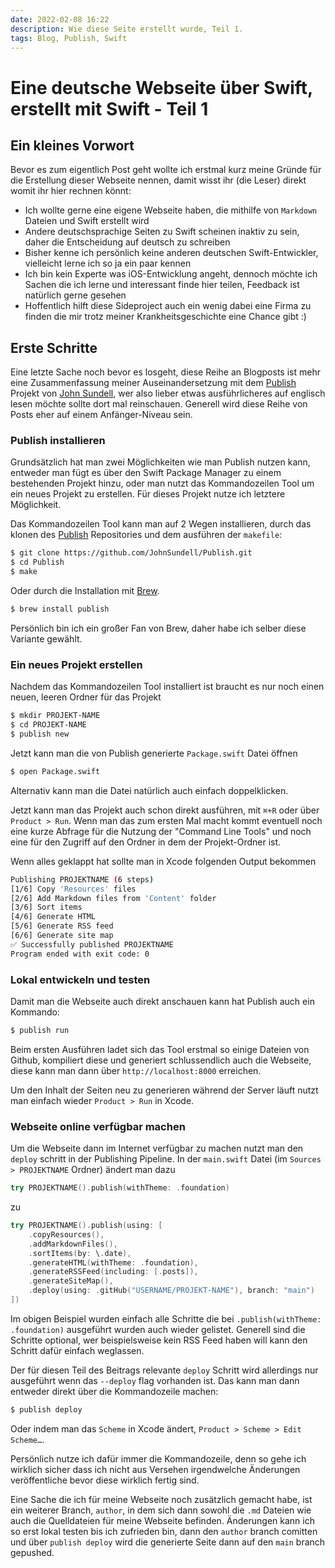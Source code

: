 ```yaml
---
date: 2022-02-08 16:22
description: Wie diese Seite erstellt wurde, Teil 1.
tags: Blog, Publish, Swift
---
```

# Eine deutsche Webseite über Swift, erstellt mit Swift - Teil 1

## Ein kleines Vorwort

Bevor es zum eigentlich Post geht wollte ich erstmal kurz meine Gründe für die Erstellung dieser Webseite nennen, damit wisst ihr (die Leser) direkt womit ihr hier rechnen könnt: 

- Ich wollte gerne eine eigene Webseite haben, die mithilfe von `Markdown` Dateien und Swift erstellt wird
- Andere deutschsprachige Seiten zu Swift scheinen inaktiv zu sein, daher die Entscheidung auf deutsch zu schreiben
- Bisher kenne ich persönlich keine anderen deutschen Swift-Entwickler, vielleicht lerne ich so ja ein paar kennen
- Ich bin kein Experte was iOS-Entwicklung angeht, dennoch möchte ich Sachen die ich lerne und interessant finde hier teilen, Feedback ist natürlich gerne gesehen 
- Hoffentlich hilft diese Sideproject auch ein wenig dabei eine Firma zu finden die mir trotz meiner Krankheitsgeschichte eine Chance gibt :)

## Erste Schritte

Eine letzte Sache noch bevor es losgeht, diese Reihe an Blogposts ist mehr eine Zusammenfassung meiner Auseinandersetzung mit dem [Publish](https://github.com/JohnSundell/Publish) Projekt von [John Sundell](https://github.com/JohnSundell/), wer also lieber etwas ausführlicheres auf englisch lesen möchte sollte dort mal reinschauen. Generell wird diese Reihe von Posts eher auf einem Anfänger-Niveau sein.

### Publish installieren

Grundsätzlich hat man zwei Möglichkeiten wie man Publish nutzen kann, entweder man fügt es über den Swift Package Manager zu einem bestehenden Projekt hinzu, oder man nutzt das Kommandozeilen Tool um ein neues Projekt zu erstellen. Für dieses Projekt nutze ich letztere Möglichkeit.

Das Kommandozeilen Tool kann man auf 2 Wegen installieren, durch das klonen des [Publish](https://github.com/JohnSundell/Publish) Repositories und dem ausführen der `makefile`:

```bash
$ git clone https://github.com/JohnSundell/Publish.git
$ cd Publish
$ make
```

Oder durch die Installation mit [Brew](https://brew.sh). 

```bash
$ brew install publish
```

Persönlich bin ich ein großer Fan von Brew, daher habe ich selber diese Variante gewählt.

### Ein neues Projekt erstellen

Nachdem das Kommandozeilen Tool installiert ist braucht es nur noch einen neuen, leeren Ordner für das Projekt

```bash
$ mkdir PROJEKT-NAME
$ cd PROJEKT-NAME
$ publish new
```

Jetzt kann man die von Publish generierte `Package.swift` Datei öffnen

```bash
$ open Package.swift
```

Alternativ kann man die Datei natürlich auch einfach doppelklicken.

Jetzt kann man das Projekt auch schon direkt ausführen, mit `⌘+R` oder über `Product > Run`. Wenn man das zum ersten Mal macht kommt eventuell noch eine kurze Abfrage für die Nutzung der "Command Line Tools" und noch eine für den Zugriff auf den Ordner in dem der Projekt-Ordner ist.

Wenn alles geklappt hat sollte man in Xcode folgenden Output bekommen

```bash
Publishing PROJEKTNAME (6 steps)
[1/6] Copy 'Resources' files
[2/6] Add Markdown files from 'Content' folder
[3/6] Sort items
[4/6] Generate HTML
[5/6] Generate RSS feed
[6/6] Generate site map
✅ Successfully published PROJEKTNAME
Program ended with exit code: 0
```

### Lokal entwickeln und testen

Damit man die Webseite auch direkt anschauen kann hat Publish auch ein Kommando:

```bash
$ publish run
```

Beim ersten Ausführen ladet sich das Tool erstmal so einige Dateien von Github, kompiliert diese und generiert schlussendlich auch die Webseite, diese kann man dann über `http://localhost:8000` erreichen.

Um den Inhalt der Seiten neu zu generieren während der Server läuft nutzt man einfach wieder `Product > Run` in Xcode.

### Webseite online verfügbar machen

Um die Webseite dann im Internet verfügbar zu machen nutzt man den `deploy` schritt in der Publishing Pipeline. In der `main.swift` Datei (im `Sources > PROJEKTNAME` Ordner) ändert man dazu

```swift
try PROJEKTNAME().publish(withTheme: .foundation)
```

zu

```swift
try PROJEKTNAME().publish(using: [
    .copyResources(),
    .addMarkdownFiles(),
    .sortItems(by: \.date),
    .generateHTML(withTheme: .foundation),
    .generateRSSFeed(including: [.posts]),
    .generateSiteMap(),
    .deploy(using: .gitHub("USERNAME/PROJEKT-NAME"), branch: "main")
])
```

Im obigen Beispiel wurden einfach alle Schritte die bei `.publish(withTheme: .foundation)` ausgeführt wurden auch wieder gelistet. Generell sind die Schritte optional, wer beispielsweise kein RSS Feed haben will kann den Schritt dafür einfach weglassen. 

Der für diesen Teil des Beitrags relevante `deploy` Schritt wird allerdings nur ausgeführt wenn das `--deploy` flag vorhanden ist. Das kann man dann entweder direkt über die Kommandozeile machen:

```bash
$ publish deploy
```

Oder indem man das `Scheme` in Xcode ändert, `Product > Scheme > Edit Scheme…`.

Persönlich nutze ich dafür immer die Kommandozeile, denn so gehe ich wirklich sicher dass ich nicht aus Versehen irgendwelche Änderungen veröffentliche bevor diese wirklich fertig sind.

Eine Sache die ich für meine Webseite noch zusätzlich gemacht habe, ist ein weiterer Branch, `author`, in dem sich dann sowohl die `.md` Dateien wie auch die Quelldateien für meine Webseite befinden. Änderungen kann ich so erst lokal testen bis ich zufrieden bin, dann den `author` branch comitten und über `publish deploy` wird die generierte Seite dann auf den `main` branch gepushed.
